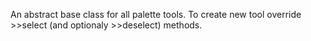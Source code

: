 An abstract base class for all palette tools.
To create new tool override >>select  (and optionaly >>deselect) methods.